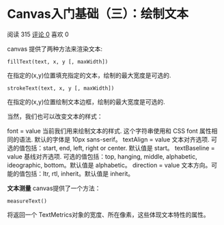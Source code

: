 # Canvas入门基础（三）：绘制文本

 阅读 315  [评论 0][0]  喜欢 0

canvas 提供了两种方法来渲染文本: 

    fillText(text, x, y [, maxWidth])

在指定的(x,y)位置填充指定的文本，绘制的最大宽度是可选的.

    strokeText(text, x, y [, maxWidth])

在指定的(x,y)位置绘制文本边框，绘制的最大宽度是可选的.

当然，我们也可以改变文本的样式：

font = value 当前我们用来绘制文本的样式. 这个字符串使用和 CSS font 属性相同的语法. 默认的字体是 10px sans-serif。 textAlign = value 文本对齐选项. 可选的值包括：start, end, left, right or center. 默认值是 start。 textBaseline = value 基线对齐选项. 可选的值包括：top, hanging, middle, alphabetic, ideographic, bottom。默认值是 alphabetic。 direction = value 文本方向。可能的值包括：ltr, rtl, inherit。默认值是 inherit。

**文本测量**
 canvas提供了一个方法：

    measureText()

将返回一个 TextMetrics对象的宽度、所在像素，这些体现文本特性的属性。

[0]: #comment